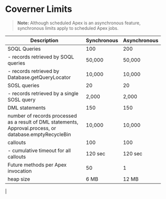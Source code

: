 # Coverner Limits

> **Note:**
> Although scheduled Apex is an asynchronous feature, synchronous limits apply to scheduled Apex jobs.

| Description                                | Synchronous | Asynchronous |
|--------------------------------------------|-------------|--------------|
| SOQL Queries | 100 | 200 |
| - records retrieved by SOQL queries | 50,000 | 50,000 |
| - records retrieved by Database.getQueryLocator | 10,000 | 10,000 |
| SOSL queries | 20 | 20 |
| - records retrieved by a single SOSL query | 2,000 | 2,000 |
| DML statements | 150 | 150 |
| number of records processed as a result of DML statements, Approval.process, or database.emptyRecycleBin | 10,000 | 10,000 |
| callouts | 100 | 100 |
| - cumulative timeout for all callouts | 120 sec | 120 sec |
| Future methods per Apex invocation | 50 | 1 |
| heap size | 6 MB | 12 MB |
| 
